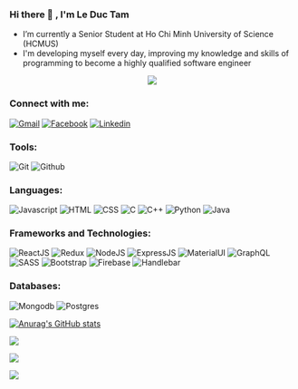 ### Hi there 👋 , I'm Le Duc Tam

- I’m currently a Senior Student at Ho Chi Minh University of Science (HCMUS)
- I'm developing myself every day, improving my knowledge and skills of programming to become a highly qualified software engineer
<div align=center>
  <a style="width:480; height:480" href='https://www.linkpicture.com/view.php?img=LPic623685b133327247191953'><img src='https://www.linkpicture.com/q/Artboard-1_21.png' type='image'></a>
 
</div>


### Connect with me:

[![Gmail](https://img.shields.io/badge/Gmail-D14836?style=for-the-badge&logo=gmail&logoColor=white)](mailto:ldtam.110201@gmail.com)
[![Facebook](https://img.shields.io/badge/Facebook-1877F2?style=for-the-badge&logo=facebook&logoColor=white)](https://www.facebook.com/tam.leduc.3150/)
[![Linkedin](https://img.shields.io/badge/LinkedIn-0077B5?style=for-the-badge&logo=linkedin&logoColor=white)](https://www.linkedin.com/in/kouvuli/)

### Tools:

![Git](https://img.shields.io/badge/GIT-E44C30?style=for-the-badge&logo=git&logoColor=white)
![Github](https://img.shields.io/badge/GitHub-100000?style=for-the-badge&logo=github&logoColor=white)

### Languages:

![Javascript](https://img.shields.io/badge/JavaScript-323330?style=for-the-badge&logo=javascript&logoColor=F7DF1E)
![HTML](https://img.shields.io/badge/HTML5-E34F26?style=for-the-badge&logo=html5&logoColor=white)
![CSS](https://img.shields.io/badge/CSS3-1572B6?style=for-the-badge&logo=css3&logoColor=white)
![C](https://img.shields.io/badge/C-00599C?style=for-the-badge&logo=c&logoColor=white)
![C++](https://img.shields.io/badge/C%2B%2B-00599C?style=for-the-badge&logo=c%2B%2B&logoColor=white)
![Python](https://img.shields.io/badge/Python-FFD43B?style=for-the-badge&logo=python&logoColor=blue)
![Java](https://img.shields.io/badge/Java-ED8B00?style=for-the-badge&logo=java&logoColor=white)

### Frameworks and Technologies:

![ReactJS](https://img.shields.io/badge/React-20232A?style=for-the-badge&logo=react&logoColor=61DAFB)
![Redux](https://img.shields.io/badge/Redux-593D88?style=for-the-badge&logo=redux&logoColor=white)
![NodeJS](https://img.shields.io/badge/Node.js-339933?style=for-the-badge&logo=nodedotjs&logoColor=white)
![ExpressJS](https://img.shields.io/badge/Express.js-000000?style=for-the-badge&logo=express&logoColor=white)
![MaterialUI](https://img.shields.io/badge/Material%20UI-007FFF?style=for-the-badge&logo=mui&logoColor=white)
![GraphQL](https://img.shields.io/badge/GraphQl-E10098?style=for-the-badge&logo=graphql&logoColor=white)
![SASS](https://img.shields.io/badge/Sass-CC6699?style=for-the-badge&logo=sass&logoColor=white)
![Bootstrap](https://img.shields.io/badge/Bootstrap-563D7C?style=for-the-badge&logo=bootstrap&logoColor=white)
![Firebase](https://img.shields.io/badge/firebase-ffca28?style=for-the-badge&logo=firebase&logoColor=black)
![Handlebar](https://img.shields.io/badge/Handlebars.js-f0772b?style=for-the-badge&logo=handlebarsdotjs&logoColor=black)

### Databases:

![Mongodb](https://img.shields.io/badge/MongoDB-4EA94B?style=for-the-badge&logo=mongodb&logoColor=white)
![Postgres](https://img.shields.io/badge/PostgreSQL-316192?style=for-the-badge&logo=postgresql&logoColor=white)

[![Anurag's GitHub stats](https://github-readme-stats.vercel.app/api?username=Kouvuli&theme=cobalt&show_icons=true)](https://github.com/anuraghazra/github-readme-stats)

 ![](https://github.com/Kouvuli/github-stats/blob/master/generated/overview.svg)
 
 ![](https://github.com/Kouvuli/github-stats/blob/master/generated/languages.svg)

<a href="https://github.com/anuraghazra/github-readme-stats">
  <img align="left" src="https://github-readme-stats.vercel.app/api/top-langs/?username=Kouvuli&repo=github-readme-stats&layout=compact&show_icons=true&hide_border=true&theme=react&langs_count=10" />
</a>
<!--
**Kouvuli/Kouvuli** is a ✨ _special_ ✨ repository because its `README.md` (this file) appears on your GitHub profile.
